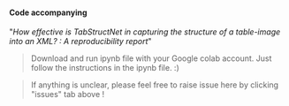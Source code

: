 #### Code accompanying 
"_How effective is TabStructNet in capturing the structure of a table-image into an XML? : A reproducibility report_"

> Download and run ipynb file with your Google colab account. Just follow the instructions in the ipynb file. :)

> If anything is unclear, please feel free to raise issue here by clicking "issues" tab above !

